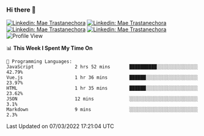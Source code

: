 ### Hi there 👋

[![Linkedin: Mae Trastanechora](https://img.shields.io/badge/-trastanechora-blue?style=flat&logo=Linkedin&logoColor=white&link=https://www.linkedin.com/in/trastanechora/)](https://www.linkedin.com/in/trastanechora/)
[![Linkedin: Mae Trastanechora](https://img.shields.io/badge/-trastanechora-DD2A7B?style=flat&logo=Instagram&logoColor=white&link=https://www.instagram.com/trastanechora/)](https://www.instagram.com/trastanechora/)
[![Linkedin: Mae Trastanechora](https://img.shields.io/badge/-trastanechora-08a0e9?style=flat&logo=Twitter&logoColor=white&link=https://twitter.com/trastanechora)](https://twitter.com/trastanechora)
[![Linkedin: Mae Trastanechora](https://img.shields.io/badge/-trastanechora-333333?style=flat&logo=Github&logoColor=white&link=https://github.com/trastanechora)](https://github.com/trastanechora)
![Profile View](https://visitor-badge.laobi.icu/badge?page_id=trastanechora.visitor-badge)

<!--START_SECTION:waka-->
📊 **This Week I Spent My Time On** 

```text
💬 Programming Languages: 
JavaScript               2 hrs 52 mins       ██████████░░░░░░░░░░░░░░░   42.79% 
Vue.js                   1 hr 36 mins        ██████░░░░░░░░░░░░░░░░░░░   23.97% 
HTML                     1 hr 35 mins        ██████░░░░░░░░░░░░░░░░░░░   23.62% 
JSON                     12 mins             ░░░░░░░░░░░░░░░░░░░░░░░░░   3.1% 
Markdown                 9 mins              ░░░░░░░░░░░░░░░░░░░░░░░░░   2.3%

```


 Last Updated on 07/03/2022 17:21:04 UTC
<!--END_SECTION:waka-->

<!--
**trastanechora/trastanechora** is a ✨ _special_ ✨ repository because its `README.md` (this file) appears on your GitHub profile.

Here are some ideas to get you started:

- 🔭 I’m currently working on ...
- 🌱 I’m currently learning ...
- 👯 I’m looking to collaborate on ...
- 🤔 I’m looking for help with ...
- 💬 Ask me about ...
- 📫 How to reach me: ...
- 😄 Pronouns: ...
- ⚡ Fun fact: ...
-->
